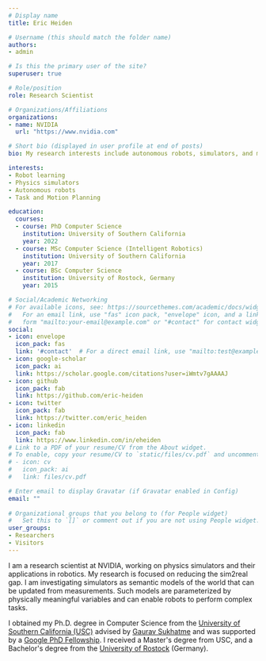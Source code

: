 ```yaml
---
# Display name
title: Eric Heiden

# Username (this should match the folder name)
authors:
- admin

# Is this the primary user of the site?
superuser: true

# Role/position
role: Research Scientist

# Organizations/Affiliations
organizations:
- name: NVIDIA
  url: "https://www.nvidia.com"

# Short bio (displayed in user profile at end of posts)
bio: My research interests include autonomous robots, simulators, and motion planning.

interests:
- Robot learning
- Physics simulators
- Autonomous robots
- Task and Motion Planning

education:
  courses:
  - course: PhD Computer Science
    institution: University of Southern California
    year: 2022
  - course: MSc Computer Science (Intelligent Robotics)
    institution: University of Southern California
    year: 2017
  - course: BSc Computer Science
    institution: University of Rostock, Germany
    year: 2015

# Social/Academic Networking
# For available icons, see: https://sourcethemes.com/academic/docs/widgets/#icons
#   For an email link, use "fas" icon pack, "envelope" icon, and a link in the
#   form "mailto:your-email@example.com" or "#contact" for contact widget.
social:
- icon: envelope
  icon_pack: fas
  link: '#contact'  # For a direct email link, use "mailto:test@example.org".
- icon: google-scholar
  icon_pack: ai
  link: https://scholar.google.com/citations?user=iWmtv7gAAAAJ
- icon: github
  icon_pack: fab
  link: https://github.com/eric-heiden
- icon: twitter
  icon_pack: fab
  link: https://twitter.com/eric_heiden
- icon: linkedin
  icon_pack: fab
  link: https://www.linkedin.com/in/eheiden
# Link to a PDF of your resume/CV from the About widget.
# To enable, copy your resume/CV to `static/files/cv.pdf` and uncomment the lines below.  
# - icon: cv
#   icon_pack: ai
#   link: files/cv.pdf

# Enter email to display Gravatar (if Gravatar enabled in Config)
email: ""
  
# Organizational groups that you belong to (for People widget)
#   Set this to `[]` or comment out if you are not using People widget.  
user_groups:
- Researchers
- Visitors
---
```


I am a research scientist at NVIDIA, working on physics simulators and their applications in robotics.
My research is focused on reducing the sim2real gap. I am investigating simulators as semantic models of the world that can be updated from measurements. Such models are parameterized by physically meaningful variables and can enable robots to perform complex tasks.

I obtained my Ph.D. degree in Computer Science from the [University of Southern California (USC)](http://www.usc.edu") advised by [Gaurav Sukhatme](http://robotics.usc.edu/~gaurav/) and was supported by a [Google PhD Fellowship](https://ai.googleblog.com/2020/10/announcing-2020-google-phd-fellows.html). I received a Master's degree from USC, and a Bachelor's degree from the [University of Rostock](https://www.uni-rostock.de/) (Germany).